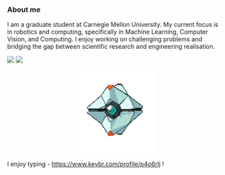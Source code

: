 ### About me
I am a graduate student at Carnegie Mellon University. My current focus is in robotics and computing, specifically in Machine Learning, Computer Vision, and Computing. I enjoy working on challenging problems and bridging the gap between scientific research and engineering realisation. 
<!---![test](https://i.pinimg.com/originals/3f/a3/ab/3fa3ab106fe524505599ebcea9b281b8.gif)-->


<!---![test](https://i.pinimg.com/originals/f1/63/11/f16311fd0c32786525f471c685bc516e.gif)-->

[<img src="https://img.shields.io/badge/linkedin-%230077B5.svg?&style=for-the-badge&logo=linkedin&logoColor=white" />](https://www.linkedin.com/in/and27/)
[<img src = "https://img.shields.io/badge/googlescholar-%234285F4.svg?&style=for-the-badge&logo=google&logoColor=white" />](https://scholar.google.co.in/citations?user=lMgUbO0AAAAJ&hl=en)

<p align = "center">
  <img src= https://raw.githubusercontent.com/AND2797/AND2797/master/ezgif-4-98febb0bb3d1.gif>
</p>

I enjoy typing - https://www.keybr.com/profile/p4o6rlj !
